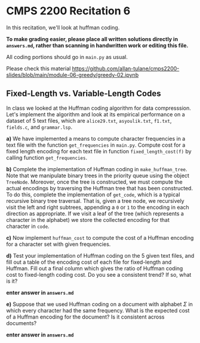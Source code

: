 # CMPS 2200 Recitation 6 

In this recitation, we'll look at huffman coding.

**To make grading easier, please place all written solutions directly in `answers.md`, rather than scanning in handwritten work or editing this file.**

All coding portions should go in `main.py` as usual.

Please check this material https://github.com/allan-tulane/cmps2200-slides/blob/main/module-06-greedy/greedy-02.ipynb


## Fixed-Length vs. Variable-Length Codes

In class we looked at the Huffman coding algorithm for data
compresssion. Let's implement the algorithm and look at its empirical
performance on a dataset of 5 text files, which are `alice29.txt`, `asyoulik.txt`, `f1.txt`, `fields.c`, and `grammar.lsp`.

**a)** We have implemented a means to compute character frequencies
  in a text file with the function `get_frequencies` in
  `main.py`. Compute cost for a fixed length encoding for each text
  file in function `fixed_length_cost(f)` by calling function `get_frequencies`.

**b)** Complete the implementation of Huffman coding in
  `make_huffman_tree`. Note that we manipulate binary trees in the
  priority queue using the object `TreeNode`. Moreover, once the tree
  is constructed, we must compute the actual encodings by traversing
  the Huffman tree that has been constructed. To do this, complete the
  implementation of `get_code`, which is a typical recursive binary
  tree traversal. That is, given a tree node, we recursively visit the
  left and right subtrees, appending a `0` or `1` to the encoding in
  each direction as appropriate. If we visit a leaf of the tree (which
  represents a character in the alphabet) we store the
  collected encoding for that character in `code`.

**c)** Now implement `huffman_cost` to compute the cost of a Huffman
  encoding for a character set with given frequencies.

**d)** Test your implementation of Huffman coding on the 5 given text
files, and fill out a table of the encoding cost of each file for
fixed-length and Huffman. Fill out a final column which gives the
ratio of Huffman coding cost to fixed-length coding cost. Do you see a
consistent trend? If so, what is it?

**enter answer in `answers.md`**


**e)** Suppose that we used Huffman coding on a document with alphabet $\Sigma$ in
  which every character had the same frequency. What is the expected
  cost of a Huffman encoding for the document? Is it consistent across
  documents?

**enter answer in `answers.md`**
